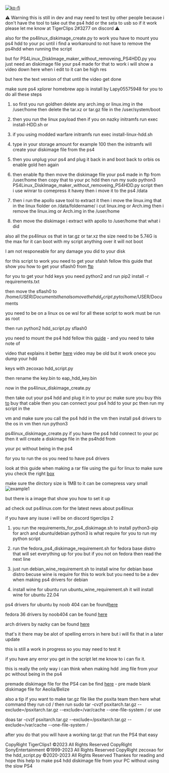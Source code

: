 [![ko-fi](https://www.ko-fi.com/img/githubbutton_sm.svg)](https://ko-fi.com/tigerclips1)


⚠️ Warning this is still in dev and may need to test by other people  because i don't have the tool to take out the ps4 hdd or the seta to usb so if it work please let me know at  TigerClips 2#3277 on discord  ⚠️


also for the ps4linux_diskimage_create.py to work you have to mount you ps4 hdd to your pc until i find a workaround to not have 
to remove the ps4hdd when running the script

but for PS4Linux_DiskImage_maker_without_removeing_PS4HDD.py you just need an diskimage file your ps4 made for that  to work i will show a video down here  when i edit to it can be high res 

but here the text version of that until the video get done

make sure ps4 xplorer homebrew app is install by Lapy05575948 for you to do all these steps

1. so first you run goldhen delete any arch.img or linux.img in the /user/home then delete the tar.xz or tar.gz file in the /user/system/boot 

2. then you run the linux payload then  if you on nazky initramfs run exec install-HDD.sh or 

3. if you using modded warfare initramfs run exec install-linux-hdd.sh 

4. type in your storage amount for example 100 then the initramfs will create your diskimage file from the ps4

4. then you unplug your ps4 and plug it back in and boot back to orbis os enable gold hen again 

5. then enable ftp then move the diskimage file your ps4 made in ftp from /user/home then copy that to your pc hdd then run my sudo python3 PS4Linux_DiskImage_maker_without_removeing_PS4HDD.py script then i use winrar to comepress it havey then i move it to the ps4 /data

6. then i run the apollo save tool to extract it then i move the linux.img that in the linux fiolder on /data/foldername/ i cut linux.img or Arch.img then i remove  the linux.img or Arch.img in the /user/home 

7. then move the diskimage i extract with apollo to /user/home   that what i did 

also all the ps4linux os that in tar.gz or tar.xz the size need to be 5.74G is the max for it can boot with my script anything over it will not boot

I am not responeable for any damage you did to your disk 

for this script to work you need to get your sfalsh fellow this guide that show you how to get your sflash0 from [ftp](https://florinsdistortedvision.github.io/orbisunjailed/sflash-backup/)

for you to get your hdd keys you need python2 and run pip2 install -r requirements.txt

then move the sflash0 to /home/$USER/Documents    then also move the hdd_script.py to /home/$USER/Documents 

you need to be on a linux os oe wsl for all these script to work must be run as root

then run python2 hdd_script.py sflash0

you need to mount the ps4 hdd fellow this [guide](https://www.psdevwiki.com/ps4/Mounting_HDD_in_Linux) - and you need to take note of 

video that explains it better [here](https://www.youtube.com/watch?v=xcPEjxGHoE4) video may be old but it work onece you dump your hdd 

keys with zecoxao hdd_script.py 
 
then rename the key.bin to eap_hdd_key.bin

now in the ps4linux_diskimage_create.py

then take out your ps4 hdd and plug it in to your pc make sure you buy this [to](https://www.amazon.com/StarTech-com-SATA-USB-Cable-USB3S2SAT3CB/dp/B00HJZJI84/ref=sr_1_8?c=ts&keywords=SATA+Cables&qid=1676933902&s=pc&sr=1-8&ts_id=3015394011) buy that cable then you can connect your ps4 hdd to your pc then run my script in the 

vm and make sure you call the ps4 hdd in the vm then install ps4 drivers to the os in vm then run python3 

ps4linux_diskimage_create.py if you have the ps4 hdd connect to your pc then it will create a diskimage file in the ps4hdd from 

your pc without being in the ps4

for you to run the os you need to have ps4 drivers

look at this guide when making a rar file using the gui for linux to make sure you check the right [box](https://www.quora.com/How-do-I-highly-compress-files-using-winrar)

make sure the dirctory size is  1MB to it can be comepress vary small
![example1](https://github.com/TigerClips1/ps4linux_disk_image_maker/blob/master/Images/example.png)

but there is  a image that show you how to set it up

ad check out ps4linux.com for the latest news about ps4linux

if you have any isuse i will be on discord tigerclips 2

1. you run the  requirements_for_ps4_diskimage.sh to install python3-pip for arch and ubuntu/debian
python3 is what require for you to run my python script

2. run the fedora_ps4_diskimage_requirement.sh for fedora base distro that will set everything up for you but if you not on fedora then read the next line

3. just run  debian_wine_requirement.sh to install wine for debian base distro becuse wine is require for this to work but you need to be a dev when making ps4 drivers for debian

4. install wine for ubuntu run ubuntu_wine_requirement.sh it will install wine for ubuntu 22.04


ps4 drivers for ubuntu  by noob 404 can be found[here](https://github.com/noob404yt/ps4-pop-os-drivers) 

fedora 36 drivers by noob404 can be found [here](https://github.com/noob404yt/ps4-nobara-drivers)

arch drivers by nazky can be found [here](https://github.com/Hakkuraifu/PS4Linux-ArchDrivers)

that's it there may be alot of spelling errors in here but i will fix that  in a later update

this is still a work in progress so you may need to test it

if you have any error you get in the script let me know to i can fix it.

this is really the only way i can think  when making hdd .img file from your pc without being in the ps4

premade diskimage file for the PS4 can be find [here](https://t.co/KODyTHH0MC) - pre made blank diskimage file for Aeolia/Belize

also a tip if you want to make tar.gz file like the psxita team then here what command they run cd / then run sudo tar -cvzf psxitarch.tar.gz --exclude=/psxitarch.tar.gz --exclude=/var/cache --one-file-system / or use  

doas tar -cvzf psxitarch.tar.gz --exclude=/psxitarch.tar.gz --exclude=/var/cache --one-file-system / 

after you do that you will have a working tar.gz that run the PS4 that easy

CopyRight TigerClips1 ©2023 All Rights Reserved
CopyRight SonyEntertainment ©1999-2023 All Rights Reserved
CopyRight  zecoxao  for the hdd_script.py ©2020-2023 All Rights Reserved 
Thankes for reading and hope this help to make ps4 hdd diskimage file from your PC without using the slow PS4
